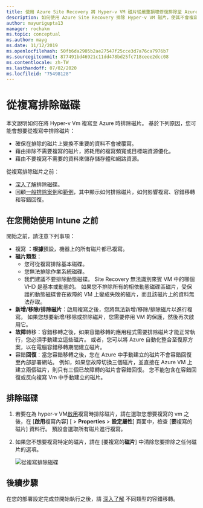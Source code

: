```yaml
---
title: 使用 Azure Site Recovery 將 Hyper-v VM 磁片從嚴重損壞修復排除至 Azure
description: 如何使用 Azure Site Recovery 排除 Hyper-v VM 磁片，使其不會複寫至 Azure。
author: mayurigupta13
manager: rochakm
ms.topic: conceptual
ms.author: mayg
ms.date: 11/12/2019
ms.openlocfilehash: 50fb6da2905b2ae27547f25cce3d7a76ca7976b7
ms.sourcegitcommit: 877491bd46921c11dd478bd25fc718ceee2dcc08
ms.contentlocale: zh-TW
ms.lasthandoff: 07/02/2020
ms.locfileid: "75498128"
---
```

# <a name="exclude-disks-from-replication"></a>從複寫排除磁碟

本文說明如何在將 Hyper-v Vm 複寫至 Azure 時排除磁片。 基於下列原因，您可能會想要從複寫中排除磁片：

- 確保在排除的磁片上變換不重要的資料不會被覆寫。
- 藉由排除不需要複寫的磁片，將耗用的複寫頻寬或目標端資源優化。
- 藉由不要複寫不需要的資料來儲存儲存體和網路資源。

從複寫排除磁片之前：

- [深入了解](exclude-disks-replication.md)排除磁碟。
- 回顧[一般排除案例](exclude-disks-replication.md#typical-scenarios)和[範例](exclude-disks-replication.md#example-1-exclude-the-sql-server-tempdb-disk)，其中顯示如何排除磁片，如何影響複寫、容錯移轉和容錯回復。

## <a name="before-you-start"></a>在您開始使用 Intune 之前

開始之前，請注意下列事項：

- 複寫 **：根據**預設，機器上的所有磁片都已複寫。
- **磁片類型**：
    - 您可從複寫排除基本磁碟。
    - 您無法排除作業系統磁碟。
    - 我們建議不要排除動態磁碟。 Site Recovery 無法識別來賓 VM 中的哪個 VHD 是基本或動態的。  如果您不排除所有的相依動態磁碟區磁片，受保護的動態磁碟會在故障的 VM 上變成失敗的磁片，而且該磁片上的資料無法存取。
- **新增/移除/排除磁片**：啟用複寫之後，您將無法新增/移除/排除磁片以進行複寫。 如果您想要新增/移除或排除磁片，您需要停用 VM 的保護，然後再次啟用它。
- **故障**轉移：容錯移轉之後，如果容錯移轉的應用程式需要排除磁片才能正常執行，您必須手動建立這些磁片。 或者，您可以將 Azure 自動化整合至復原方案，以在電腦容錯移轉期間建立磁片。
- 容錯**回復**：當您容錯移轉之後，您在 Azure 中手動建立的磁片不會容錯回復至內部部署網站。 例如，如果您故障切換三個磁片，並直接在 Azure VM 上建立兩個磁片，則只有三個已故障轉的磁片會容錯回復。 您不能包含在容錯回復或反向複寫 Vm 中手動建立的磁片。

## <a name="exclude-disks"></a>排除磁碟

1. 若要在為 hyper-v VM[啟用](site-recovery-hyper-v-site-to-azure.md)複寫時排除磁片，請在選取您想要複寫的 vm 之後，在 [**啟用**複寫內容] [  >  **Properties**  >  **設定屬性**] 頁面中，檢查 [**要**複寫的磁片] 資料行。 預設會選取所有磁片進行複寫。
2. 如果您不想要複寫特定的磁片，請在 [要複寫的**磁片**] 中清除您要排除之任何磁片的選項。 

    ![從複寫排除磁碟](./media/hyper-v-exclude-disk/enable-replication6-with-exclude-disk.png)


## <a name="next-steps"></a>後續步驟
在您的部署設定完成並開始執行之後，請 [深入了解](failover-failback-overview.md) 不同類型的容錯移轉。
